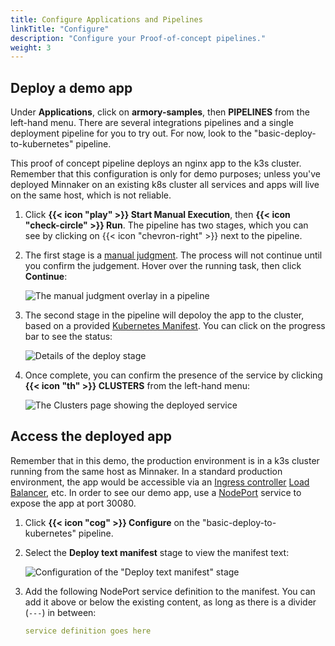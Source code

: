 ```yaml
---
title: Configure Applications and Pipelines
linkTitle: "Configure"
description: "Configure your Proof-of-concept pipelines."
weight: 3
---
```


## Deploy a demo app

Under **Applications**, click on **armory-samples**, then **PIPELINES** from the left-hand menu. There are several integrations pipelines and a single deployment pipeline for you to try out. For now, look to the "basic-deploy-to-kubernetes" pipeline.

This proof of concept pipeline deploys an nginx app to the k3s cluster. Remember that this configuration is only for demo purposes; unless you've deployed Minnaker on an existing k8s cluster all services and apps will  live on the same host, which is not reliable.

1. Click **{{< icon "play" >}} Start Manual Execution**, then **{{< icon "check-circle" >}} Run**. The pipeline has two stages, which you can see by clicking on {{< icon "chevron-right" >}} next to the pipeline.

1. The first stage is a [manual judgment](https://spinnaker.io/guides/tutorials/codelabs/safe-deployments/#adding-a-manual-judgment-to-deployment-pipelines). The process will not continue until you confirm the judgement. Hover over the running task, then click **Continue**:

    ![The manual judgment overlay in a pipeline](/images/overview/demo/ManualJudgment.png)

1. The second stage in the pipeline will depoloy the app to the cluster, based on a provided [Kubernetes Manifest](https://spinnaker.io/guides/user/kubernetes-v2/deploy-manifest/). You can click on the progress bar to see the status:

    ![Details of the deploy stage](/images/overview/demo/DeployManifest.png)

1. Once complete, you can confirm the presence of the service by clicking **{{< icon "th" >}} CLUSTERS** from the left-hand menu:

    ![The Clusters page showing the deployed service](/images/overview/demo/ViewClusters.png)

## Access the deployed app

Remember that in this demo, the production environment is in a k3s cluster running from the same host as Minnaker. In a standard production environment, the app would be accessible via an [Ingress controller](https://kubernetes.io/docs/concepts/services-networking/ingress/) [Load Balancer](https://kubernetes.io/docs/concepts/services-networking/service/#loadbalancer), etc. In order to see our demo app, use a [NodePort](https://kubernetes.io/docs/concepts/services-networking/service/#nodeport) service to expose the app at port 30080.

1. Click **{{< icon "cog" >}} Configure** on the "basic-deploy-to-kubernetes" pipeline. 

1. Select the **Deploy text manifest** stage to view the manifest text:

    ![Configuration of the "Deploy text manifest" stage](/images/overview/demo/PipelineConfiguration.png)

1. Add the following NodePort service definition to the manifest. You can add it above or below the existing content, as long as there is a divider (`---`) in between:

    ```yml
    service definition goes here
    ```
